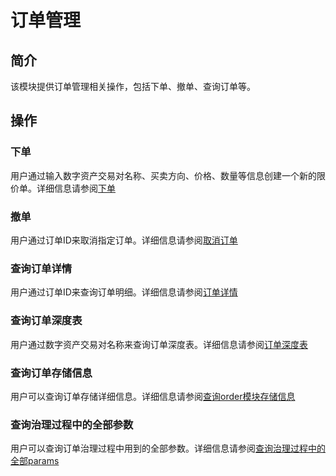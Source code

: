 # 订单管理

## 简介
该模块提供订单管理相关操作，包括下单、撤单、查询订单等。

## 操作

### 下单
用户通过输入数字资产交易对名称、买卖方向、价格、数量等信息创建一个新的限价单。详细信息请参阅[下单](../getting-start/command/order.md#id3)

### 撤单
用户通过订单ID来取消指定订单。详细信息请参阅[取消订单](../getting-start/command/order.md#id6)

### 查询订单详情
用户通过订单ID来查询订单明细。详细信息请参阅[订单详情](../getting-start/command/order.md#id10)

### 查询订单深度表
用户通过数字资产交易对名称来查询订单深度表。详细信息请参阅[订单深度表](../getting-start/command/order.md#id13)

### 查询订单存储信息
用户可以查询订单存储详细信息。详细信息请参阅[查询order模块存储信息](../getting-start/command/order.md#id16)

### 查询治理过程中的全部参数
用户可以查询订单治理过程中用到的全部参数。详细信息请参阅[查询治理过程中的全部params](../getting-start/command/order.md#params)


